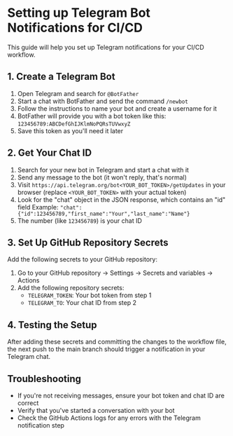 # Setting up Telegram Bot Notifications for CI/CD

This guide will help you set up Telegram notifications for your CI/CD workflow.

## 1. Create a Telegram Bot

1. Open Telegram and search for `@BotFather`
2. Start a chat with BotFather and send the command `/newbot`
3. Follow the instructions to name your bot and create a username for it
4. BotFather will provide you with a bot token like this: `123456789:ABCDefGhIJKlmNoPQRsTUVwxyZ`
5. Save this token as you'll need it later

## 2. Get Your Chat ID

1. Search for your new bot in Telegram and start a chat with it
2. Send any message to the bot (it won't reply, that's normal)
3. Visit `https://api.telegram.org/bot<YOUR_BOT_TOKEN>/getUpdates` in your browser 
   (replace `<YOUR_BOT_TOKEN>` with your actual token)
4. Look for the "chat" object in the JSON response, which contains an "id" field
   Example: `"chat":{"id":123456789,"first_name":"Your","last_name":"Name"}`
5. The number (like `123456789`) is your chat ID

## 3. Set Up GitHub Repository Secrets

Add the following secrets to your GitHub repository:

1. Go to your GitHub repository → Settings → Secrets and variables → Actions
2. Add the following repository secrets:
   - `TELEGRAM_TOKEN`: Your bot token from step 1
   - `TELEGRAM_TO`: Your chat ID from step 2

## 4. Testing the Setup

After adding these secrets and committing the changes to the workflow file, the next push to the main branch should trigger a notification in your Telegram chat.

## Troubleshooting

- If you're not receiving messages, ensure your bot token and chat ID are correct
- Verify that you've started a conversation with your bot
- Check the GitHub Actions logs for any errors with the Telegram notification step

